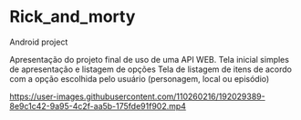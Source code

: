 # Rick_and_morty

Android project 

Apresentação do projeto final de uso de uma API WEB.
Tela inicial simples de apresentação e listagem de opções
Tela de listagem de itens de acordo com a opção escolhida pelo usuário (personagem, local ou episódio)



https://user-images.githubusercontent.com/110260216/192029389-8e9c1c42-9a95-4c2f-aa5b-175fde91f902.mp4

